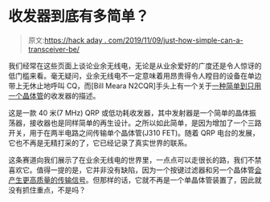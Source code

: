 # 收发器到底有多简单？

> 原文:[https://hack aday . com/2019/11/09/just-how-simple-can-a-transceiver-be/](https://hackaday.com/2019/11/09/just-how-simple-can-a-transceiver-be/)

我们经常在这些页面上谈论业余无线电，无论是从业余爱好的广度还是令人惊讶的低门槛来看。毫无疑问，业余无线电不一定意味着用昂贵得令人瞠目的设备在单边带上无休止地呼叫 CQ，而[Bill Meara N2CQR]手头上有一个关于[一种简单到只用一个晶体管](https://soldersmoke.blogspot.com/2019/10/more-on-et-2-better-pictures-and-more.html)的收发器的描述。

这是一款 40 米(7 MHz) QRP 或低功耗收发器，其中发射器是一个简单的晶体振荡器，接收器也是同样简单的再生设计。之所以如此简单，是因为增加了一个三路开关，用于在两半电路之间传输单个晶体管(J310 FET)。随着 QRP 电台的发展，它也不再是无精打采的了，它已经记录了真实世界的联系。

这条赛道向我们展示了在业余无线电的世界里，一点点可以走很长的路，我们不禁喜欢它。值得一提的是，它并非没有缺陷，因为一个按键过滤器和另一个晶体管[会产生更高质量的传输信号](https://hackaday.com/2017/12/07/radio-amateuring-like-its-1975/)。但那样的话，它就不再是一个单晶体管装置了，因此就没有抓住重点，不是吗？